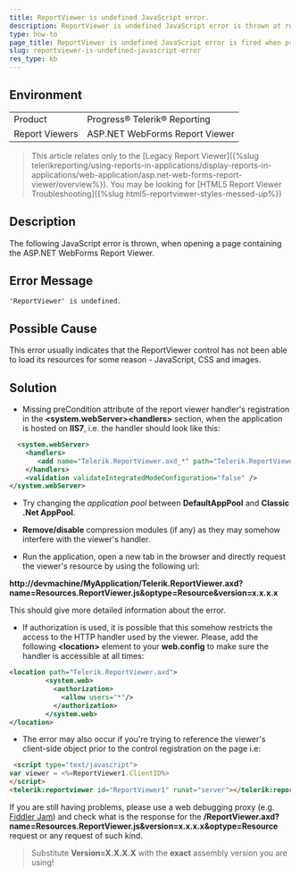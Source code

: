 ```yaml
---
title: ReportViewer is undefined JavaScript error.
description: ReportViewer is undefined JavaScript error is thrown at runtime.
type: how-to
page_title: ReportViewer is undefined JavaScript error is fired when previewing report.
slug: reportviewer-is-undefined-javascript-error
res_type: kb
---
```


## Environment

<table>
	<tr>
		<td>Product</td>
		<td>Progress® Telerik® Reporting</td>
	</tr>
   	<tr>
		<td>Report Viewers</td>
		<td>ASP.NET WebForms Report Viewer</td>
	</tr>
</table>

> This article relates only to the [Legacy Report Viewer]({%slug telerikreporting/using-reports-in-applications/display-reports-in-applications/web-application/asp.net-web-forms-report-viewer/overview%}). You may be looking for [HTML5 Report Viewer Troubleshooting]({%slug html5-reportviewer-styles-messed-up%})

## Description 

The following JavaScript error is  thrown, when opening a page containing the ASP.NET WebForms Report Viewer.

## Error Message

```   
'ReportViewer' is undefined.
```

## Possible Cause

This error usually indicates that the ReportViewer control has not been able to load its resources for some reason - JavaScript, CSS and images.

## Solution     
   
- Missing preCondition attribute of the report viewer handler's registration in the **&lt;system.webServer&gt;&lt;handlers&gt;** section, when the application is hosted on **IIS7**, i.e. the handler should look like this:  

```xml
  <system.webServer>  
    <handlers>  
       <add name="Telerik.ReportViewer.axd_*" path="Telerik.ReportViewer.axd" verb="*" type="Telerik.ReportViewer.WebForms.HttpHandler, Telerik.ReportViewer.WebForms, Version=x.x.x.x, Culture=neutral, PublicKeyToken=a9d7983dfcc261be" preCondition="integratedMode"   />  
    </handlers>  
    <validation validateIntegratedModeConfiguration="false" />    
</system.webServer> 
```

- Try changing the *application pool* between **DefaultAppPool** and **Classic .Net AppPool**.

- **Remove/disable** compression modules (if any) as they may somehow interfere with the viewer's handler.

- Run the application, open a new tab in the browser and directly request the viewer's resource by using the following url:  
   
 **http://devmachine/MyApplication/Telerik.ReportViewer.axd?name=Resources.ReportViewer.js&optype=Resource&version=x.x.x.x**  
   

 This should give more detailed information about the error.

- If authorization is used, it is possible that this somehow restricts the access to the HTTP handler used by the viewer. Please, add the following **&lt;location&gt;** element to your **web.config** to make sure the handler is accessible at all times:  
   
 ```xml
 <location path="Telerik.ReportViewer.axd">   
          <system.web>  
            <authorization>  
              <allow users="*"/>   
            </authorization>  
          </system.web>  
 </location> 
 ```

- The error may also occur if you're trying to reference the viewer's client-side object prior to the control registration on the page i.e:  

```html
 <script type="text/javascript"> 
var viewer = <%=ReportViewer1.ClientID%> 
</script> 
<telerik:reportviewer id="ReportViewer1" runat="server"></telerik:reportviewer>
```

If you are still having problems, please use a web debugging proxy (e.g.  [Fiddler Jam](https://jam.getfiddler.com)) and check what is the response for the **/ReportViewer.axd?name=Resources.ReportViewer.js&version=x.x.x.x&optype=Resource** request or any request of such kind. 
   
 > Substitute **Version=X.X.X.X** with the **exact** assembly version you are using!  
